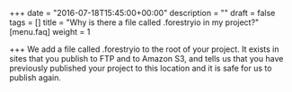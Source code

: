 +++
date = "2016-07-18T15:45:00+00:00"
description = ""
draft = false
tags = []
title = "Why is there a file called .forestryio in my project?"
[menu.faq]
weight = 1

+++
We add a file called .forestryio to the root of your project. It exists in sites that you publish to FTP and to Amazon S3, and tells us that you have previously published your project to this location and it is safe for us to publish again.
